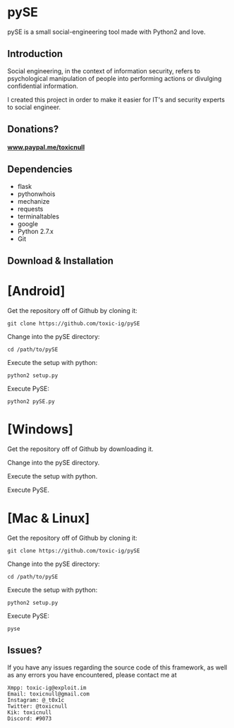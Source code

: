 # pySE
pySE is a small social-engineering tool made with Python2 and love.

## Introduction

Social engineering, in the context of information security, refers to psychological manipulation of people into performing actions or divulging confidential information.

I created this project in order to make it easier for IT's and security experts to social engineer.

## Donations?
#### www.paypal.me/toxicnull

## Dependencies

* flask
* pythonwhois
* mechanize
* requests
* terminaltables
* google
* Python 2.7.x
* Git

## Download & Installation
# [Android]

Get the repository off of Github by cloning it:

    git clone https://github.com/toxic-ig/pySE

Change into the pySE directory:

    cd /path/to/pySE

Execute the setup with python:

    python2 setup.py
    
Execute PySE:

    python2 pySE.py

# [Windows]

Get the repository off of Github by downloading it.

Change into the pySE directory.

Execute the setup with python.
    
Execute PySE.

# [Mac & Linux]
Get the repository off of Github by cloning it:

    git clone https://github.com/toxic-ig/pySE

Change into the pySE directory:

    cd /path/to/pySE

Execute the setup with python:

    python2 setup.py
    
Execute PySE:

    pyse
    
## Issues?

If you have any issues regarding the source code of this framework, as well as any errors you have encountered, please contact me at 

    Xmpp: toxic-ig@exploit.im
    Email: toxicnull@gmail.com
    Instagram: @_t0x1c
    Twitter: @toxicnull
    Kik: toxicnull
    Discord: #9073
